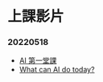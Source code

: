 
# 上課影片

### 20220518
- [AI 第一堂課](https://youtu.be/rLx7wMWAH7g)
- [What can AI do today? ](https://youtu.be/HxfMbrolH4g)
